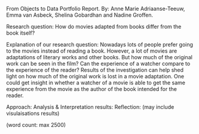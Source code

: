 From Objects to Data Portfolio Report.
By: Anne Marie Adriaanse-Teeuw, Emma van Asbeck, Shelina Gobardhan and Nadine Groffen.

Research question: How do movies adapted from books differ from the book itself? 

Explanation of our research question: Nowadays lots of people prefer going to the movies instead of reading a book. However, a lot of movies are adaptations of literary works and other books. But how much of the original work can be seen in the film? Can the experience of a watcher compare to the experience of the reader? Results of the investigation can help shed light on how much of the original work is lost in a movie adaptation. One could get insight in whether a watcher of a movie is able to get the same experience from the movie as the author of the book intended for the reader. 

Approach:
Analysis & Interpretation results: 
Reflection: (may include visulaisations results)


(word count: max 2500)
